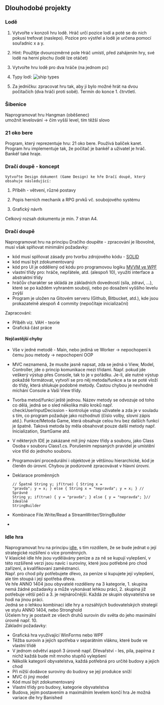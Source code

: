 ## Dlouhodobé projekty

### Lodě

1.  Vytvořte v konzoli hru lodě. Hráč určí pozice lodí a poté se do nich pokusí trefovat (naslepo). Pozice pro výstřel a lodě je určena pomocí souřadnic x a y.
2.  Hint: Použitje dvourozměrné pole
	Hráč umístí, před zahájením hry, své lodě na herní plochu (lodě lze otáčet)
3.  Vytvořte hru lodě pro dva hráče (na jednom pc)
4.  Typy lodí:
			![ship types](http://lada.chytrackova.sweb.cz/hry/pics/lode.gif)

5.  Za jedničku: zpracovat hru tak, aby ji bylo možné hrát na dvou počítačích (dva hráči proti sobě). Termín do konce 1. čtrvtletí.

### Šibenice

Naprogramovat hru Hangman (oběšenec)   
 umožnit levelování -> čím vyšší level, tím těžší slovo   

### 21 oko bere

 Program, který reprezentuje hru: 21 oko bere. Používá balíček karet. Program hru implementuje tak, že počítač je bankéř a uživatel je hráč. Bankéř také hraje. 

### Dračí doupě - koncept

    Vytvořte Design dokument (Game Design) ke hře Dračí doupě, který obsahuje následující:

1.  Příběh - větvení, různé postavy

2.  Popis herních mechanik a RPG prvků vč. soubojového systému

3.  Grafický návrh

 Celkový rozsah dokumentu je min. 7 stran A4. 

### Dračí doupě

 Naprogramovat hru na principu Dračího doupěte - zpracování je libovolné, musí však splňovat minimální požadavky: 

*   kód musí splňovat zásady pro tvorbu zdrojového kódu - [SOLID](http://www.codeproject.com/Articles/703634/SOLID-architecture-principles-using-simple-Csharp)
*   kód musí být zdokumentovaný 
*   kód pro UI je oddělený od kódu pro programovou logiku [MVVM ve WPF](https://ucitel.sps-prosek.cz/~maly/PRG/materials/csharp/#wpf) 
*   vlastní třídy pro: hráče, nepřátele, atd. (alespoň 10), využití interface a abstraktní třídy
*   hráčův charakter se skládá ze základních dovedností (síla, zdraví, ...), které se po každém vyhraném souboji, nebo po dosažení vyššího levelu zvýší 
*   Program je uložen na Gitovém serveru (Github, Bitbucket, atd.), kde jsou prokazatelně alespoň 4 commity (nepočítaje inicializační)

 Zapracování: 

*   Příběh viz. VAH - teorie
*   Grafická část práce

#### Nejčastější chyby

*   Vše v jedné metodě - Main, nebo jediná ve Worker -> nepochopení k čemu jsou metody -> nepochopení OOP
*   MVC neznamená, že musíte jasně napsat, zda se jedná o View, Model, Controller, jde o princip komunikace mezi třídami. Např. pokud jde veškerý výstup přes Console, tak to je v pořádku. Je-li, ale nutné výstup pokaždé formátovat, vytvoří se pro něj metoda/funkce a ta se poté vloží do třídy, která shlukuje podobné metody. Častou chybou je nevhodné míchání Console a Vaší View třídy.
*   Tvorba metod/funkcí ještě jednou. Název metody se odvozuje od toho co dělá, jedná se o sled několika málo kroků např. checkUserInputDecission - kontroluje vstup uživatele a zda je v souladu s tím, co program požaduje jako rozhodnutí (číslo volby, slovní zápis atd.). Funkce/Metoda Game, která obsahuje celou hru bez dalších funkcí je špatně. Taková metoda by měla obsahovat pouze další metody např. Inicialization, StartGame atd.
*   V některých IDE je zakázané mít jiný název třídy a souboru, jako Class Osoba v souboru Class1.cs. Porušením nepsaných pravidel je umístění více tříd do jednoho souboru.
*   Programování procedurální i objektové je většinou hierarchické, kód je členěn do úrovní. Chybou je podúrovně zpracovávat v hlavní úrovni.
*   Deklarace proměnných  

    <code class="language-C# ">// Špatně
    String y;
    if(true)
    {
        String x = "pravda";
        y = x;
    }
    else
    {
        String x = "nepravda";
        y = x;
    }
    // Správně
    String y;
    if(true)
    {
        y = "pravda";
    }
    else
    {
        y = "nepravda";
    }// Ideálně StringBuilder
    </code>

*   Kombinace File.Write/Read a StreamWriter/StringBuilder
*     

### Idle hra

Naprogramovat hru na principu [idle](https://en.wikipedia.org/wiki/Incremental_game), s tím rozdílem, že se bude jednat o její strategické rozšíření o více proměnných.  
 V klasické idle hře jsou vydělávány peníze a za ně se kupují vylepšení, v této rozšířené verzi jsou navíc i suroviny, které jsou potřebné pro chod zařízení, a kvalifikovaní zaměstnanci.  
 Např. pro chod pily potřebujete dřevo, za peníze si kupujete její vylepšení, ale tím stoupá i její spotřeba dřeva.  
 Ve hře ANNO 1404 jsou obyvatelé rozděleny na 3 kategorie, 1. skupina nemá žádné požadavky a může vykonávat lehkou práci, 2. skupina již potřebuje větší péči a 3. je nejnáročnější. Každá ze skupin obyvatelstva se hodí na jinou práci.  
 Jedná se o lehkou kombinaci idle hry a rozsáhlých budovatelských strategií ve stylu ANNO 1404, nebo Stronghold  
 Účelem hry je postavit ze všech druhů surovin div světa do jeho maximální úrovně např. 10.  
 Základní požadavky:

*   Grafická hra využívající WinForms nebo WPF
*   Těžba surovin a jejich spotřeba v separátním vláknu, které bude ve vlastní třídě
*   V jednom odvětví aspoň 3 úrovně např. Dřevařství - les, pila, papírna z nichž každá bude mít mnoho stupňů vylepšení
*   Několik kategorií obyvatelstva, každá potřebná pro určité budovy a jejich chod
*   Při nižší dodávce suroviny do budovy se její produkce sníží
*   MVC či jiný model
*   Kód musí být zdokumentovaný
*   Vlastní třídy pro budovy, kategorie obyvatelstva
*   Budova, jejím postavením a maximálním levelem končí hra
	Je možná variace dle hry Banished  